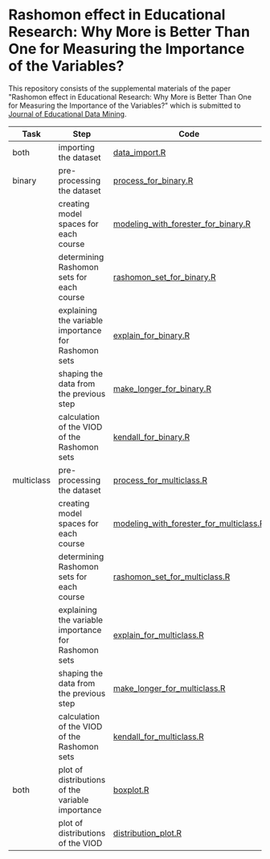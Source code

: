 # Rashomon effect in Educational Research: Why More is Better Than One for Measuring the Importance of the Variables?

This repository consists of the supplemental materials of the paper "Rashomon effect in Educational Research: Why More is Better Than One for Measuring the Importance of the Variables?" which is submitted to [Journal of Educational Data Mining](https://jedm.educationaldatamining.org/index.php/JEDM/index).


| Task       | Step                                                 | Code                                                                                                                     | Input                                                 | Output |
| ---------- |------------------------------------------------------| ------------------------------------------------------------------------------------------------------------------------ | ----------------------------------------------------- | ------ |
| both       | importing the dataset                                | [data_import.R](https://github.com/mcavs/JEDM_paper/blob/main/data_import.R)                                             | [:file_folder: data](https://github.com/mcavs/JEDM_paper/tree/main/data)|
| binary     | pre-processing the dataset                           | [process_for_binary.R](https://github.com/mcavs/JEDM_paper/blob/main/process_for_binary.R)                               | []() ||
|            | creating model spaces for each course                | [modeling_with_forester_for_binary.R](https://github.com/mcavs/JEDM_paper/blob/main/modeling_with_forester_for_binary.R) |||
|            | determining Rashomon sets for each course            | [rashomon_set_for_binary.R](https://github.com/mcavs/JEDM_paper/blob/main/rashomon_set_for_binary.R)                     |||
|            | explaining the variable importance for Rashomon sets | [explain_for_binary.R](https://github.com/mcavs/JEDM_paper/blob/main/explain_for_binary.R)                               ||[:file_folder: binary_rds](https://github.com/mcavs/JEDM_paper/tree/main/binary_rds)|
|            | shaping the data from the previous step              | [make_longer_for_binary.R](https://github.com/mcavs/JEDM_paper/blob/main/make_longer_for_binary.R)                       |||
|            | calculation of the VIOD of the Rashomon sets         | [kendall_for_binary.R](https://github.com/mcavs/JEDM_paper/blob/main/kendall_for_binary.R)                               |||
| multiclass | pre-processing the dataset                           | [process_for_multiclass.R](https://github.com/mcavs/JEDM_paper/blob/main/process_for_multiclass.R)                       |||
|            | creating model spaces for each course                | [modeling_with_forester_for_multiclass.R]()                                                                              |||
|            | determining Rashomon sets for each course            | [rashomon_set_for_multiclass.R](https://github.com/mcavs/JEDM_paper/blob/main/rashomon_set_for_multiclass.R)             |||
|            | explaining the variable importance for Rashomon sets | [explain_for_multiclass.R](https://github.com/mcavs/JEDM_paper/blob/main/explain_for_multiclass.R)                       ||[:file_folder: multiclass_rds](https://github.com/mcavs/JEDM_paper/tree/main/binary_rds)|
|            | shaping the data from the previous step              | [make_longer_for_multiclass.R](https://github.com/mcavs/JEDM_paper/blob/main/make_longer_for_multiclass.R)               |||
|            | calculation of the VIOD of the Rashomon sets         | [kendall_for_multiclass.R](https://github.com/mcavs/JEDM_paper/blob/main/kendall_for_multiclass.R)                       |||
| both       | plot of distributions of the variable importance     | [boxplot.R](https://github.com/mcavs/JEDM_paper/blob/main/code/boxplot.R)                                                ||[Figure 2]()|
|            | plot of distributions of the VIOD                    | [distribution_plot.R](https://github.com/mcavs/JEDM_paper/blob/main/code/distribution_plot.R)                            ||[Figure 3]()|
